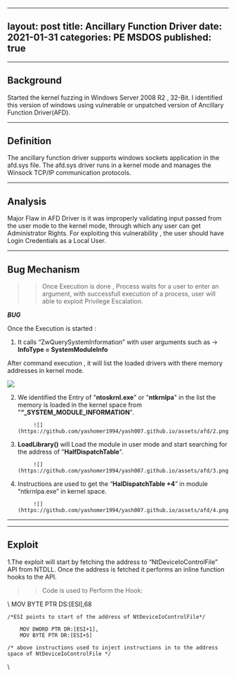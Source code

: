 ---
layout: post
title: Ancillary Function Driver
date:   2021-01-31
categories:  PE MSDOS
published: true
--
----
 [](#header-1)**Background**
----

Started the kernel fuzzing in Windows Server 2008 R2 , 32-Bit. I identified this version of windows using vulnerable or unpatched version of Ancillary Function Driver(AFD).

----
[](#header-2)**Definition**
----

The ancillary function driver supports windows sockets application in the afd.sys file. The afd.sys driver runs in a kernel mode and manages the Winsock TCP/IP communication protocols.

----
[](#header-3)**Analysis**
----

Major Flaw in AFD Driver is it was improperly validating input passed from the user mode to the kernel mode, through which any user can get Administrator Rights.
For exploiting this vulnerability , the user should have Login Credentials as a Local User.

----
 [](#header-4)**Bug Mechanism**
---- 
>> Once Execution is done , Process waits for a user to enter an argument, with successfull execution of a process, user will able to exploit Privilege Escalation.

***BUG***

Once the Execution is started :

1. It calls “ZwQuerySystemInformation” with user arguments such as -> **InfoType = SystemModuleInfo**

After command execution , it will list the loaded drivers with there memory addresses in kernel mode.

![](https://yashomer1994.github.io/yash007.github.io/assets/afd/1.png)


2. We identified the Entry of "**ntoskrnl.exe**" or "**ntkrnlpa**" in the list the memory is loaded in the kernel space from "**“_SYSTEM_MODULE_INFORMATION**".


            ![](https://github.com/yashomer1994/yash007.github.io/assets/afd/2.png)

3. **LoadLibrary()** will Load the module in user mode and start searching for the address of "**HalfDispatchTable**".

            ![](https://github.com/yashomer1994/yash007.github.io/assets/afd/3.png)

4. Instructions are used to get the “**HalDispatchTable +4**” in module “ntkrnlpa.exe” in kernel space.

            ![](https://github.com/yashomer1994/yash007.github.io/assets/afd/4.png)

----

----
 [](#header-5)**Exploit**
---- 

1.The exploit will start by fetching the address to “NtDeviceIoControlFile” API from NTDLL. Once the address is fetched it performs an inline function hooks to the API.

>> Code is used to Perform the Hook:

\\
    	MOV BYTE PTR DS:[ESI],68

    /*ESI points to start of the address of NtDeviceIoControlFile*/

        MOV DWORD PTR DR:[ESI+1],
        MOV BYTE PTR DR:[ESI+5]

    /* above instructions used to inject instructions in to the address space of NtDeviceIoControlFile */ 
\\







